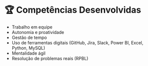 # 🏆 Competências Desenvolvidas

- Trabalho em equipe
- Autonomia e proatividade
- Gestão de tempo
- Uso de ferramentas digitais (GitHub, Jira, Slack, Power BI, Excel, Python, MySQL)
- Mentalidade ágil
- Resolução de problemas reais (RPBL)

